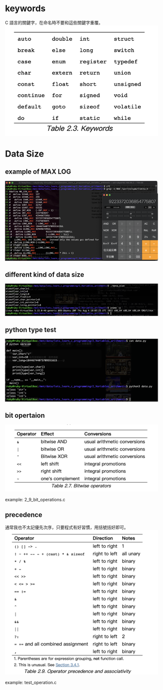 
# keywords
C 語言的關鍵字，在命名時不要和這些關鍵字重覆。
![keyword](keywords.png)

# Data Size

## example of MAX LOG
![max long](MAX_LONG.png)

## different kind of data size
![data size](data_size.png)

## python type test
![python type text](python_type.png)


## bit opertaion
![bit_operations](bit_operations.png)

example: 2_9_bit_operations.c

## precedence
通常我也不太記優先次序，只要程式有好習慣，用括號括好即可。
![precedence](precedence.png)

example: test_operation.c
